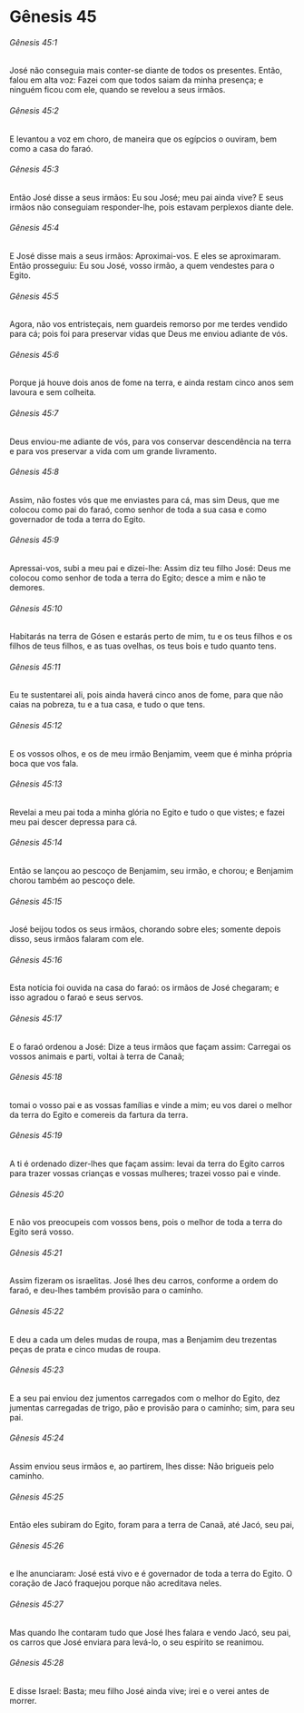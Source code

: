 # Gênesis 45

###### Gênesis 45:1

José não conseguia mais conter-se diante de todos os presentes. Então, falou em alta voz: Fazei com que todos saiam da minha presença; e ninguém ficou com ele, quando se revelou a seus irmãos.

###### Gênesis 45:2

E levantou a voz em choro, de maneira que os egípcios o ouviram, bem como a casa do faraó.

###### Gênesis 45:3

Então José disse a seus irmãos: Eu sou José; meu pai ainda vive? E seus irmãos não conseguiam responder-lhe, pois estavam perplexos diante dele.

###### Gênesis 45:4

E José disse mais a seus irmãos: Aproximai-vos. E eles se aproximaram. Então prosseguiu: Eu sou José, vosso irmão, a quem vendestes para o Egito.

###### Gênesis 45:5

Agora, não vos entristeçais, nem guardeis remorso por me terdes vendido para cá; pois foi para preservar vidas que Deus me enviou adiante de vós.

###### Gênesis 45:6

Porque já houve dois anos de fome na terra, e ainda restam cinco anos sem lavoura e sem colheita.

###### Gênesis 45:7

Deus enviou-me adiante de vós, para vos conservar descendência na terra e para vos preservar a vida com um grande livramento.

###### Gênesis 45:8

Assim, não fostes vós que me enviastes para cá, mas sim Deus, que me colocou como pai do faraó, como senhor de toda a sua casa e como governador de toda a terra do Egito.

###### Gênesis 45:9

Apressai-vos, subi a meu pai e dizei-lhe: Assim diz teu filho José: Deus me colocou como senhor de toda a terra do Egito; desce a mim e não te demores.

###### Gênesis 45:10

Habitarás na terra de Gósen e estarás perto de mim, tu e os teus filhos e os filhos de teus filhos, e as tuas ovelhas, os teus bois e tudo quanto tens.

###### Gênesis 45:11

Eu te sustentarei ali, pois ainda haverá cinco anos de fome, para que não caias na pobreza, tu e a tua casa, e tudo o que tens.

###### Gênesis 45:12

E os vossos olhos, e os de meu irmão Benjamim, veem que é minha própria boca que vos fala.

###### Gênesis 45:13

Revelai a meu pai toda a minha glória no Egito e tudo o que vistes; e fazei meu pai descer depressa para cá.

###### Gênesis 45:14

Então se lançou ao pescoço de Benjamim, seu irmão, e chorou; e Benjamim chorou também ao pescoço dele.

###### Gênesis 45:15

José beijou todos os seus irmãos, chorando sobre eles; somente depois disso, seus irmãos falaram com ele.

###### Gênesis 45:16

Esta notícia foi ouvida na casa do faraó: os irmãos de José chegaram; e isso agradou o faraó e seus servos.

###### Gênesis 45:17

E o faraó ordenou a José: Dize a teus irmãos que façam assim: Carregai os vossos animais e parti, voltai à terra de Canaã;

###### Gênesis 45:18

tomai o vosso pai e as vossas famílias e vinde a mim; eu vos darei o melhor da terra do Egito e comereis da fartura da terra.

###### Gênesis 45:19

A ti é ordenado dizer-lhes que façam assim: levai da terra do Egito carros para trazer vossas crianças e vossas mulheres; trazei vosso pai e vinde.

###### Gênesis 45:20

E não vos preocupeis com vossos bens, pois o melhor de toda a terra do Egito será vosso.

###### Gênesis 45:21

Assim fizeram os israelitas. José lhes deu carros, conforme a ordem do faraó, e deu-lhes também provisão para o caminho.

###### Gênesis 45:22

E deu a cada um deles mudas de roupa, mas a Benjamim deu trezentas peças de prata e cinco mudas de roupa.

###### Gênesis 45:23

E a seu pai enviou dez jumentos carregados com o melhor do Egito, dez jumentas carregadas de trigo, pão e provisão para o caminho; sim, para seu pai.

###### Gênesis 45:24

Assim enviou seus irmãos e, ao partirem, lhes disse: Não brigueis pelo caminho.

###### Gênesis 45:25

Então eles subiram do Egito, foram para a terra de Canaã, até Jacó, seu pai,

###### Gênesis 45:26

e lhe anunciaram: José está vivo e é governador de toda a terra do Egito. O coração de Jacó fraquejou porque não acreditava neles.

###### Gênesis 45:27

Mas quando lhe contaram tudo que José lhes falara e vendo Jacó, seu pai, os carros que José enviara para levá-lo, o seu espírito se reanimou.

###### Gênesis 45:28

E disse Israel: Basta; meu filho José ainda vive; irei e o verei antes de morrer.

